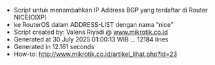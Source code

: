 - Script untuk menambahkan IP Address BGP yang terdaftar di Router NICE(OIXP)
- ke RouterOS dalam ADDRESS-LIST dengan nama "nice"
- Script created by: Valens Riyadi @ www.mikrotik.co.id
- Generated at 30 July 2025 01:00:13 WIB ... 12184 lines
- Generated in 12.161 seconds
- How-to: http://www.mikrotik.co.id/artikel_lihat.php?id=23
